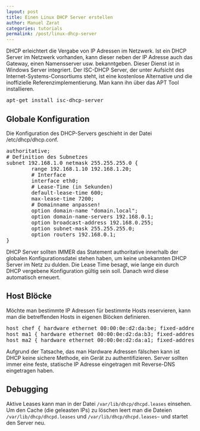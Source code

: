```yaml
---
layout: post
title: Einen Linux DHCP Server erstellen
author: Manuel Zarat
categories: tutorials
permalink: /post/linux-dhcp-server
---
```


<p>DHCP erleichtert die Vergabe von IP Adressen im Netzwerk. Ist ein DHCP Server im Netzwerk vorhanden, kann dieser neben der IP Adresse auch das Gateway, einen Namensserver usw. bekanntgeben. Dieser Dienst ist in Windows Server integriert. Der ISC-DHCP Server, der unter Aufsicht des Internet-Systems-Consortiums steht, ist eine kostenlose Alternative und die inoffizielle Referenzimplementierung. Man kann ihn über das APT Tool installieren.</p>

<!--excerpt_separator-->

<pre>apt-get install isc-dhcp-server</pre>

<h2>Globale Konfiguration</h2>

<p>Die Konfiguration des DHCP-Servers geschieht in der Datei /etc/dhcp/dhcp.conf.</p>

<pre>authoritative;
# Definition des Subnetzes
subnet 192.168.1.0 netmask 255.255.255.0 {
        range 192.168.1.10 192.168.1.20;
        # Interface
        interface eth0;
        # Lease-Time (in Sekunden)
        default-lease-time 600;
        max-lease-time 7200;
        # Domainname anpassen!
        option domain-name "domain.local";
        option domain-name-servers 192.168.0.1;
        option broadcast-address 192.168.0.255;
        option subnet-mask 255.255.255.0;
        option routers 192.168.0.1;
}</pre>

<p>DHCP Server sollten IMMER das Statement authoritative innerhalb der globalen Konfigurationsdatei stehen haben, um keine unbekannten DHCP Server im Netz zu dulden. Die Lease Time besagt, wie lange ein durch DHCP vergebene Konfiguration gültig sein soll. Danach wird diese automatisch erneuert.</p>

<h2>Host Blöcke</h2>

<p>Möchte man bestimmte IP Adressen für bestimmte Hosts reservieren, kann man die betreffenden Hosts in eigenen Blöcken definieren.</p>

<pre>host chef { hardware ethernet 00:00:0e:d2:da:be; fixed-address 192.168.0.2; option host-name "chef"; }
host ma1 { hardware ethernet 00:00:0e:d2:da:b3; fixed-address 192.168.0.3; option host-name "ma1"; }
host ma2 { hardware ethernet 00:00:0e:d2:da:a1; fixed-address 192.168.0.4; option host-name "ma2"; }</pre>

<p>Aufgrund der Tatsache, das man Hardware Adressen fälschen kann ist DHCP keine sichere Methode, ein Gerät zu authentifizieren. Server sollten immer eine feste, statische IP Adresse eingetragen mit Reverse-DNS eingetragen haben.</p>

<h2>Debugging</h2>

<p>Aktive Leases kann man in der Datei <code>/var/lib/dhcp/dhcpd.leases</code> einsehen. Um den Cache (die geleasten IPs) zu löschen leert man die Dateien <code>/var/lib/dhcp/dhcpd.leases</code> und <code>/var/lib/dhcp/dhcpd.leases~</code> und startet den Server neu.</p>
